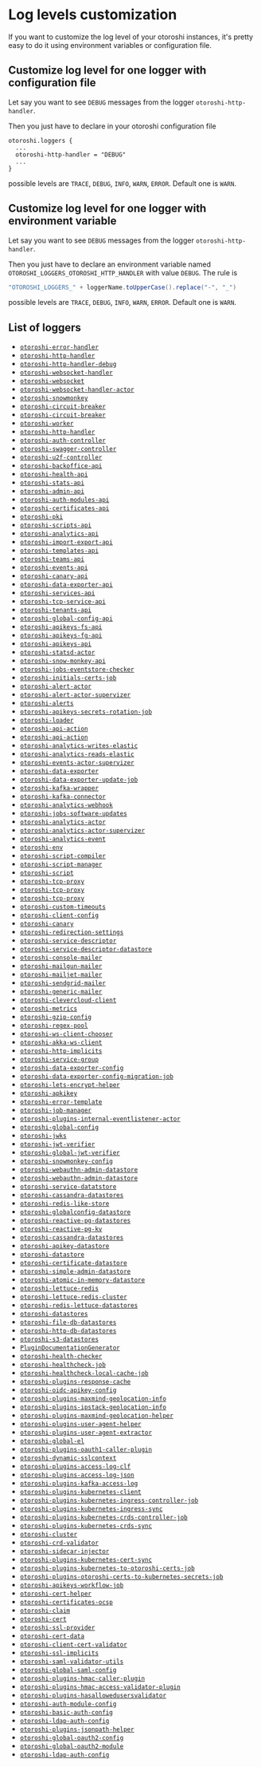 # Log levels customization

If you want to customize the log level of your otoroshi instances, it's pretty easy to do it using environment variables or configuration file.

## Customize log level for one logger with configuration file

Let say you want to see `DEBUG` messages from the logger `otoroshi-http-handler`.

Then you just have to declare in your otoroshi configuration file

```
otoroshi.loggers {
  ...
  otoroshi-http-handler = "DEBUG"
  ...
}
```

possible levels are `TRACE`, `DEBUG`, `INFO`, `WARN`, `ERROR`. Default one is `WARN`.

## Customize log level for one logger with environment variable

Let say you want to see `DEBUG` messages from the logger `otoroshi-http-handler`.

Then you just have to declare an environment variable named `OTOROSHI_LOGGERS_OTOROSHI_HTTP_HANDLER` with value `DEBUG`. The rule is 

```scala
"OTOROSHI_LOGGERS_" + loggerName.toUpperCase().replace("-", "_")
```

possible levels are `TRACE`, `DEBUG`, `INFO`, `WARN`, `ERROR`. Default one is `WARN`.

## List of loggers

* [`otoroshi-error-handler`](https://github.com/MAIF/otoroshi/search?q=Logger%28%22otoroshi-error-handler%22%29)
* [`otoroshi-http-handler`](https://github.com/MAIF/otoroshi/search?q=Logger%28%22otoroshi-http-handler%22%29)
* [`otoroshi-http-handler-debug`](https://github.com/MAIF/otoroshi/search?q=Logger%28%22otoroshi-http-handler-debug%22%29)
* [`otoroshi-websocket-handler`](https://github.com/MAIF/otoroshi/search?q=Logger%28%22otoroshi-websocket-handler%22%29)
* [`otoroshi-websocket`](https://github.com/MAIF/otoroshi/search?q=Logger%28%22otoroshi-websocket%22%29)
* [`otoroshi-websocket-handler-actor`](https://github.com/MAIF/otoroshi/search?q=Logger%28%22otoroshi-websocket-handler-actor%22%29)
* [`otoroshi-snowmonkey`](https://github.com/MAIF/otoroshi/search?q=Logger%28%22otoroshi-snowmonkey%22%29)
* [`otoroshi-circuit-breaker`](https://github.com/MAIF/otoroshi/search?q=Logger%28%22otoroshi-circuit-breaker%22%29)
* [`otoroshi-circuit-breaker`](https://github.com/MAIF/otoroshi/search?q=Logger%28%22otoroshi-circuit-breaker%22%29)
* [`otoroshi-worker`](https://github.com/MAIF/otoroshi/search?q=Logger%28%22otoroshi-worker%22%29)
* [`otoroshi-http-handler`](https://github.com/MAIF/otoroshi/search?q=Logger%28%22otoroshi-http-handler%22%29)
* [`otoroshi-auth-controller`](https://github.com/MAIF/otoroshi/search?q=Logger%28%22otoroshi-auth-controller%22%29)
* [`otoroshi-swagger-controller`](https://github.com/MAIF/otoroshi/search?q=Logger%28%22otoroshi-swagger-controller%22%29)
* [`otoroshi-u2f-controller`](https://github.com/MAIF/otoroshi/search?q=Logger%28%22otoroshi-u2f-controller%22%29)
* [`otoroshi-backoffice-api`](https://github.com/MAIF/otoroshi/search?q=Logger%28%22otoroshi-backoffice-api%22%29)
* [`otoroshi-health-api`](https://github.com/MAIF/otoroshi/search?q=Logger%28%22otoroshi-health-api%22%29)
* [`otoroshi-stats-api`](https://github.com/MAIF/otoroshi/search?q=Logger%28%22otoroshi-stats-api%22%29)
* [`otoroshi-admin-api`](https://github.com/MAIF/otoroshi/search?q=Logger%28%22otoroshi-admin-api%22%29)
* [`otoroshi-auth-modules-api`](https://github.com/MAIF/otoroshi/search?q=Logger%28%22otoroshi-auth-modules-api%22%29)
* [`otoroshi-certificates-api`](https://github.com/MAIF/otoroshi/search?q=Logger%28%22otoroshi-certificates-api%22%29)
* [`otoroshi-pki`](https://github.com/MAIF/otoroshi/search?q=Logger%28%22otoroshi-pki%22%29)
* [`otoroshi-scripts-api`](https://github.com/MAIF/otoroshi/search?q=Logger%28%22otoroshi-scripts-api%22%29)
* [`otoroshi-analytics-api`](https://github.com/MAIF/otoroshi/search?q=Logger%28%22otoroshi-analytics-api%22%29)
* [`otoroshi-import-export-api`](https://github.com/MAIF/otoroshi/search?q=Logger%28%22otoroshi-import-export-api%22%29)
* [`otoroshi-templates-api`](https://github.com/MAIF/otoroshi/search?q=Logger%28%22otoroshi-templates-api%22%29)
* [`otoroshi-teams-api`](https://github.com/MAIF/otoroshi/search?q=Logger%28%22otoroshi-teams-api%22%29)
* [`otoroshi-events-api`](https://github.com/MAIF/otoroshi/search?q=Logger%28%22otoroshi-events-api%22%29)
* [`otoroshi-canary-api`](https://github.com/MAIF/otoroshi/search?q=Logger%28%22otoroshi-canary-api%22%29)
* [`otoroshi-data-exporter-api`](https://github.com/MAIF/otoroshi/search?q=Logger%28%22otoroshi-data-exporter-api%22%29)
* [`otoroshi-services-api`](https://github.com/MAIF/otoroshi/search?q=Logger%28%22otoroshi-services-api%22%29)
* [`otoroshi-tcp-service-api`](https://github.com/MAIF/otoroshi/search?q=Logger%28%22otoroshi-tcp-service-api%22%29)
* [`otoroshi-tenants-api`](https://github.com/MAIF/otoroshi/search?q=Logger%28%22otoroshi-tenants-api%22%29)
* [`otoroshi-global-config-api`](https://github.com/MAIF/otoroshi/search?q=Logger%28%22otoroshi-global-config-api%22%29)
* [`otoroshi-apikeys-fs-api`](https://github.com/MAIF/otoroshi/search?q=Logger%28%22otoroshi-apikeys-fs-api%22%29)
* [`otoroshi-apikeys-fg-api`](https://github.com/MAIF/otoroshi/search?q=Logger%28%22otoroshi-apikeys-fg-api%22%29)
* [`otoroshi-apikeys-api`](https://github.com/MAIF/otoroshi/search?q=Logger%28%22otoroshi-apikeys-api%22%29)
* [`otoroshi-statsd-actor`](https://github.com/MAIF/otoroshi/search?q=Logger%28%22otoroshi-statsd-actor%22%29)
* [`otoroshi-snow-monkey-api`](https://github.com/MAIF/otoroshi/search?q=Logger%28%22otoroshi-snow-monkey-api%22%29)
* [`otoroshi-jobs-eventstore-checker`](https://github.com/MAIF/otoroshi/search?q=Logger%28%22otoroshi-jobs-eventstore-checker%22%29)
* [`otoroshi-initials-certs-job`](https://github.com/MAIF/otoroshi/search?q=Logger%28%22otoroshi-initials-certs-job%22%29)
* [`otoroshi-alert-actor`](https://github.com/MAIF/otoroshi/search?q=Logger%28%22otoroshi-alert-actor%22%29)
* [`otoroshi-alert-actor-supervizer`](https://github.com/MAIF/otoroshi/search?q=Logger%28%22otoroshi-alert-actor-supervizer%22%29)
* [`otoroshi-alerts`](https://github.com/MAIF/otoroshi/search?q=Logger%28%22otoroshi-alerts%22%29)
* [`otoroshi-apikeys-secrets-rotation-job`](https://github.com/MAIF/otoroshi/search?q=Logger%28%22otoroshi-apikeys-secrets-rotation-job%22%29)
* [`otoroshi-loader`](https://github.com/MAIF/otoroshi/search?q=Logger%28%22otoroshi-loader%22%29)
* [`otoroshi-api-action`](https://github.com/MAIF/otoroshi/search?q=Logger%28%22otoroshi-api-action%22%29)
* [`otoroshi-api-action`](https://github.com/MAIF/otoroshi/search?q=Logger%28%22otoroshi-api-action%22%29)
* [`otoroshi-analytics-writes-elastic`](https://github.com/MAIF/otoroshi/search?q=Logger%28%22otoroshi-analytics-writes-elastic%22%29)
* [`otoroshi-analytics-reads-elastic`](https://github.com/MAIF/otoroshi/search?q=Logger%28%22otoroshi-analytics-reads-elastic%22%29)
* [`otoroshi-events-actor-supervizer`](https://github.com/MAIF/otoroshi/search?q=Logger%28%22otoroshi-events-actor-supervizer%22%29)
* [`otoroshi-data-exporter`](https://github.com/MAIF/otoroshi/search?q=Logger%28%22otoroshi-data-exporter%22%29)
* [`otoroshi-data-exporter-update-job`](https://github.com/MAIF/otoroshi/search?q=Logger%28%22otoroshi-data-exporter-update-job%22%29)
* [`otoroshi-kafka-wrapper`](https://github.com/MAIF/otoroshi/search?q=Logger%28%22otoroshi-kafka-wrapper%22%29)
* [`otoroshi-kafka-connector`](https://github.com/MAIF/otoroshi/search?q=Logger%28%22otoroshi-kafka-connector%22%29)
* [`otoroshi-analytics-webhook`](https://github.com/MAIF/otoroshi/search?q=Logger%28%22otoroshi-analytics-webhook%22%29)
* [`otoroshi-jobs-software-updates`](https://github.com/MAIF/otoroshi/search?q=Logger%28%22otoroshi-jobs-software-updates%22%29)
* [`otoroshi-analytics-actor`](https://github.com/MAIF/otoroshi/search?q=Logger%28%22otoroshi-analytics-actor%22%29)
* [`otoroshi-analytics-actor-supervizer`](https://github.com/MAIF/otoroshi/search?q=Logger%28%22otoroshi-analytics-actor-supervizer%22%29)
* [`otoroshi-analytics-event`](https://github.com/MAIF/otoroshi/search?q=Logger%28%22otoroshi-analytics-event%22%29)
* [`otoroshi-env`](https://github.com/MAIF/otoroshi/search?q=Logger%28%22otoroshi-env%22%29)
* [`otoroshi-script-compiler`](https://github.com/MAIF/otoroshi/search?q=Logger%28%22otoroshi-script-compiler%22%29)
* [`otoroshi-script-manager`](https://github.com/MAIF/otoroshi/search?q=Logger%28%22otoroshi-script-manager%22%29)
* [`otoroshi-script`](https://github.com/MAIF/otoroshi/search?q=Logger%28%22otoroshi-script%22%29)
* [`otoroshi-tcp-proxy`](https://github.com/MAIF/otoroshi/search?q=Logger%28%22otoroshi-tcp-proxy%22%29)
* [`otoroshi-tcp-proxy`](https://github.com/MAIF/otoroshi/search?q=Logger%28%22otoroshi-tcp-proxy%22%29)
* [`otoroshi-tcp-proxy`](https://github.com/MAIF/otoroshi/search?q=Logger%28%22otoroshi-tcp-proxy%22%29)
* [`otoroshi-custom-timeouts`](https://github.com/MAIF/otoroshi/search?q=Logger%28%22otoroshi-custom-timeouts%22%29)
* [`otoroshi-client-config`](https://github.com/MAIF/otoroshi/search?q=Logger%28%22otoroshi-client-config%22%29)
* [`otoroshi-canary`](https://github.com/MAIF/otoroshi/search?q=Logger%28%22otoroshi-canary%22%29)
* [`otoroshi-redirection-settings`](https://github.com/MAIF/otoroshi/search?q=Logger%28%22otoroshi-redirection-settings%22%29)
* [`otoroshi-service-descriptor`](https://github.com/MAIF/otoroshi/search?q=Logger%28%22otoroshi-service-descriptor%22%29)
* [`otoroshi-service-descriptor-datastore`](https://github.com/MAIF/otoroshi/search?q=Logger%28%22otoroshi-service-descriptor-datastore%22%29)
* [`otoroshi-console-mailer`](https://github.com/MAIF/otoroshi/search?q=Logger%28%22otoroshi-console-mailer%22%29)
* [`otoroshi-mailgun-mailer`](https://github.com/MAIF/otoroshi/search?q=Logger%28%22otoroshi-mailgun-mailer%22%29)
* [`otoroshi-mailjet-mailer`](https://github.com/MAIF/otoroshi/search?q=Logger%28%22otoroshi-mailjet-mailer%22%29)
* [`otoroshi-sendgrid-mailer`](https://github.com/MAIF/otoroshi/search?q=Logger%28%22otoroshi-sendgrid-mailer%22%29)
* [`otoroshi-generic-mailer`](https://github.com/MAIF/otoroshi/search?q=Logger%28%22otoroshi-generic-mailer%22%29)
* [`otoroshi-clevercloud-client`](https://github.com/MAIF/otoroshi/search?q=Logger%28%22otoroshi-clevercloud-client%22%29)
* [`otoroshi-metrics`](https://github.com/MAIF/otoroshi/search?q=Logger%28%22otoroshi-metrics%22%29)
* [`otoroshi-gzip-config`](https://github.com/MAIF/otoroshi/search?q=Logger%28%22otoroshi-gzip-config%22%29)
* [`otoroshi-regex-pool`](https://github.com/MAIF/otoroshi/search?q=Logger%28%22otoroshi-regex-pool%22%29)
* [`otoroshi-ws-client-chooser`](https://github.com/MAIF/otoroshi/search?q=Logger%28%22otoroshi-ws-client-chooser%22%29)
* [`otoroshi-akka-ws-client`](https://github.com/MAIF/otoroshi/search?q=Logger%28%22otoroshi-akka-ws-client%22%29)
* [`otoroshi-http-implicits`](https://github.com/MAIF/otoroshi/search?q=Logger%28%22otoroshi-http-implicits%22%29)
* [`otoroshi-service-group`](https://github.com/MAIF/otoroshi/search?q=Logger%28%22otoroshi-service-group%22%29)
* [`otoroshi-data-exporter-config`](https://github.com/MAIF/otoroshi/search?q=Logger%28%22otoroshi-data-exporter-config%22%29)
* [`otoroshi-data-exporter-config-migration-job`](https://github.com/MAIF/otoroshi/search?q=Logger%28%22otoroshi-data-exporter-config-migration-job%22%29)
* [`otoroshi-lets-encrypt-helper`](https://github.com/MAIF/otoroshi/search?q=Logger%28%22otoroshi-lets-encrypt-helper%22%29)
* [`otoroshi-apkikey`](https://github.com/MAIF/otoroshi/search?q=Logger%28%22otoroshi-apkikey%22%29)
* [`otoroshi-error-template`](https://github.com/MAIF/otoroshi/search?q=Logger%28%22otoroshi-error-template%22%29)
* [`otoroshi-job-manager`](https://github.com/MAIF/otoroshi/search?q=Logger%28%22otoroshi-job-manager%22%29)
* [`otoroshi-plugins-internal-eventlistener-actor`](https://github.com/MAIF/otoroshi/search?q=Logger%28%22otoroshi-plugins-internal-eventlistener-actor%22%29)
* [`otoroshi-global-config`](https://github.com/MAIF/otoroshi/search?q=Logger%28%22otoroshi-global-config%22%29)
* [`otoroshi-jwks`](https://github.com/MAIF/otoroshi/search?q=Logger%28%22otoroshi-jwks%22%29)
* [`otoroshi-jwt-verifier`](https://github.com/MAIF/otoroshi/search?q=Logger%28%22otoroshi-jwt-verifier%22%29)
* [`otoroshi-global-jwt-verifier`](https://github.com/MAIF/otoroshi/search?q=Logger%28%22otoroshi-global-jwt-verifier%22%29)
* [`otoroshi-snowmonkey-config`](https://github.com/MAIF/otoroshi/search?q=Logger%28%22otoroshi-snowmonkey-config%22%29)
* [`otoroshi-webauthn-admin-datastore`](https://github.com/MAIF/otoroshi/search?q=Logger%28%22otoroshi-webauthn-admin-datastore%22%29)
* [`otoroshi-webauthn-admin-datastore`](https://github.com/MAIF/otoroshi/search?q=Logger%28%22otoroshi-webauthn-admin-datastore%22%29)
* [`otoroshi-service-datatstore`](https://github.com/MAIF/otoroshi/search?q=Logger%28%22otoroshi-service-datatstore%22%29)
* [`otoroshi-cassandra-datastores`](https://github.com/MAIF/otoroshi/search?q=Logger%28%22otoroshi-cassandra-datastores%22%29)
* [`otoroshi-redis-like-store`](https://github.com/MAIF/otoroshi/search?q=Logger%28%22otoroshi-redis-like-store%22%29)
* [`otoroshi-globalconfig-datastore`](https://github.com/MAIF/otoroshi/search?q=Logger%28%22otoroshi-globalconfig-datastore%22%29)
* [`otoroshi-reactive-pg-datastores`](https://github.com/MAIF/otoroshi/search?q=Logger%28%22otoroshi-reactive-pg-datastores%22%29)
* [`otoroshi-reactive-pg-kv`](https://github.com/MAIF/otoroshi/search?q=Logger%28%22otoroshi-reactive-pg-kv%22%29)
* [`otoroshi-cassandra-datastores`](https://github.com/MAIF/otoroshi/search?q=Logger%28%22otoroshi-cassandra-datastores%22%29)
* [`otoroshi-apikey-datastore`](https://github.com/MAIF/otoroshi/search?q=Logger%28%22otoroshi-apikey-datastore%22%29)
* [`otoroshi-datastore`](https://github.com/MAIF/otoroshi/search?q=Logger%28%22otoroshi-datastore%22%29)
* [`otoroshi-certificate-datastore`](https://github.com/MAIF/otoroshi/search?q=Logger%28%22otoroshi-certificate-datastore%22%29)
* [`otoroshi-simple-admin-datastore`](https://github.com/MAIF/otoroshi/search?q=Logger%28%22otoroshi-simple-admin-datastore%22%29)
* [`otoroshi-atomic-in-memory-datastore`](https://github.com/MAIF/otoroshi/search?q=Logger%28%22otoroshi-atomic-in-memory-datastore%22%29)
* [`otoroshi-lettuce-redis`](https://github.com/MAIF/otoroshi/search?q=Logger%28%22otoroshi-lettuce-redis%22%29)
* [`otoroshi-lettuce-redis-cluster`](https://github.com/MAIF/otoroshi/search?q=Logger%28%22otoroshi-lettuce-redis-cluster%22%29)
* [`otoroshi-redis-lettuce-datastores`](https://github.com/MAIF/otoroshi/search?q=Logger%28%22otoroshi-redis-lettuce-datastores%22%29)
* [`otoroshi-datastores`](https://github.com/MAIF/otoroshi/search?q=Logger%28%22otoroshi-datastores%22%29)
* [`otoroshi-file-db-datastores`](https://github.com/MAIF/otoroshi/search?q=Logger%28%22otoroshi-file-db-datastores%22%29)
* [`otoroshi-http-db-datastores`](https://github.com/MAIF/otoroshi/search?q=Logger%28%22otoroshi-http-db-datastores%22%29)
* [`otoroshi-s3-datastores`](https://github.com/MAIF/otoroshi/search?q=Logger%28%22otoroshi-s3-datastores%22%29)
* [`PluginDocumentationGenerator`](https://github.com/MAIF/otoroshi/search?q=Logger%28%22PluginDocumentationGenerator%22%29)
* [`otoroshi-health-checker`](https://github.com/MAIF/otoroshi/search?q=Logger%28%22otoroshi-health-checker%22%29)
* [`otoroshi-healthcheck-job`](https://github.com/MAIF/otoroshi/search?q=Logger%28%22otoroshi-healthcheck-job%22%29)
* [`otoroshi-healthcheck-local-cache-job`](https://github.com/MAIF/otoroshi/search?q=Logger%28%22otoroshi-healthcheck-local-cache-job%22%29)
* [`otoroshi-plugins-response-cache`](https://github.com/MAIF/otoroshi/search?q=Logger%28%22otoroshi-plugins-response-cache%22%29)
* [`otoroshi-oidc-apikey-config`](https://github.com/MAIF/otoroshi/search?q=Logger%28%22otoroshi-oidc-apikey-config%22%29)
* [`otoroshi-plugins-maxmind-geolocation-info`](https://github.com/MAIF/otoroshi/search?q=Logger%28%22otoroshi-plugins-maxmind-geolocation-info%22%29)
* [`otoroshi-plugins-ipstack-geolocation-info`](https://github.com/MAIF/otoroshi/search?q=Logger%28%22otoroshi-plugins-ipstack-geolocation-info%22%29)
* [`otoroshi-plugins-maxmind-geolocation-helper`](https://github.com/MAIF/otoroshi/search?q=Logger%28%22otoroshi-plugins-maxmind-geolocation-helper%22%29)
* [`otoroshi-plugins-user-agent-helper`](https://github.com/MAIF/otoroshi/search?q=Logger%28%22otoroshi-plugins-user-agent-helper%22%29)
* [`otoroshi-plugins-user-agent-extractor`](https://github.com/MAIF/otoroshi/search?q=Logger%28%22otoroshi-plugins-user-agent-extractor%22%29)
* [`otoroshi-global-el`](https://github.com/MAIF/otoroshi/search?q=Logger%28%22otoroshi-global-el%22%29)
* [`otoroshi-plugins-oauth1-caller-plugin`](https://github.com/MAIF/otoroshi/search?q=Logger%28%22otoroshi-plugins-oauth1-caller-plugin%22%29)
* [`otoroshi-dynamic-sslcontext`](https://github.com/MAIF/otoroshi/search?q=Logger%28%22otoroshi-dynamic-sslcontext%22%29)
* [`otoroshi-plugins-access-log-clf`](https://github.com/MAIF/otoroshi/search?q=Logger%28%22otoroshi-plugins-access-log-clf%22%29)
* [`otoroshi-plugins-access-log-json`](https://github.com/MAIF/otoroshi/search?q=Logger%28%22otoroshi-plugins-access-log-json%22%29)
* [`otoroshi-plugins-kafka-access-log`](https://github.com/MAIF/otoroshi/search?q=Logger%28%22otoroshi-plugins-kafka-access-log%22%29)
* [`otoroshi-plugins-kubernetes-client`](https://github.com/MAIF/otoroshi/search?q=Logger%28%22otoroshi-plugins-kubernetes-client%22%29)
* [`otoroshi-plugins-kubernetes-ingress-controller-job`](https://github.com/MAIF/otoroshi/search?q=Logger%28%22otoroshi-plugins-kubernetes-ingress-controller-job%22%29)
* [`otoroshi-plugins-kubernetes-ingress-sync`](https://github.com/MAIF/otoroshi/search?q=Logger%28%22otoroshi-plugins-kubernetes-ingress-sync%22%29)
* [`otoroshi-plugins-kubernetes-crds-controller-job`](https://github.com/MAIF/otoroshi/search?q=Logger%28%22otoroshi-plugins-kubernetes-crds-controller-job%22%29)
* [`otoroshi-plugins-kubernetes-crds-sync`](https://github.com/MAIF/otoroshi/search?q=Logger%28%22otoroshi-plugins-kubernetes-crds-sync%22%29)
* [`otoroshi-cluster`](https://github.com/MAIF/otoroshi/search?q=Logger%28%22otoroshi-cluster%22%29)
* [`otoroshi-crd-validator`](https://github.com/MAIF/otoroshi/search?q=Logger%28%22otoroshi-crd-validator%22%29)
* [`otoroshi-sidecar-injector`](https://github.com/MAIF/otoroshi/search?q=Logger%28%22otoroshi-sidecar-injector%22%29)
* [`otoroshi-plugins-kubernetes-cert-sync`](https://github.com/MAIF/otoroshi/search?q=Logger%28%22otoroshi-plugins-kubernetes-cert-sync%22%29)
* [`otoroshi-plugins-kubernetes-to-otoroshi-certs-job`](https://github.com/MAIF/otoroshi/search?q=Logger%28%22otoroshi-plugins-kubernetes-to-otoroshi-certs-job%22%29)
* [`otoroshi-plugins-otoroshi-certs-to-kubernetes-secrets-job`](https://github.com/MAIF/otoroshi/search?q=Logger%28%22otoroshi-plugins-otoroshi-certs-to-kubernetes-secrets-job%22%29)
* [`otoroshi-apikeys-workflow-job`](https://github.com/MAIF/otoroshi/search?q=Logger%28%22otoroshi-apikeys-workflow-job%22%29)
* [`otoroshi-cert-helper`](https://github.com/MAIF/otoroshi/search?q=Logger%28%22otoroshi-cert-helper%22%29)
* [`otoroshi-certificates-ocsp`](https://github.com/MAIF/otoroshi/search?q=Logger%28%22otoroshi-certificates-ocsp%22%29)
* [`otoroshi-claim`](https://github.com/MAIF/otoroshi/search?q=Logger%28%22otoroshi-claim%22%29)
* [`otoroshi-cert`](https://github.com/MAIF/otoroshi/search?q=Logger%28%22otoroshi-cert%22%29)
* [`otoroshi-ssl-provider`](https://github.com/MAIF/otoroshi/search?q=Logger%28%22otoroshi-ssl-provider%22%29)
* [`otoroshi-cert-data`](https://github.com/MAIF/otoroshi/search?q=Logger%28%22otoroshi-cert-data%22%29)
* [`otoroshi-client-cert-validator`](https://github.com/MAIF/otoroshi/search?q=Logger%28%22otoroshi-client-cert-validator%22%29)
* [`otoroshi-ssl-implicits`](https://github.com/MAIF/otoroshi/search?q=Logger%28%22otoroshi-ssl-implicits%22%29)
* [`otoroshi-saml-validator-utils`](https://github.com/MAIF/otoroshi/search?q=Logger%28%22otoroshi-saml-validator-utils%22%29)
* [`otoroshi-global-saml-config`](https://github.com/MAIF/otoroshi/search?q=Logger%28%22otoroshi-global-saml-config%22%29)
* [`otoroshi-plugins-hmac-caller-plugin`](https://github.com/MAIF/otoroshi/search?q=Logger%28%22otoroshi-plugins-hmac-caller-plugin%22%29)
* [`otoroshi-plugins-hmac-access-validator-plugin`](https://github.com/MAIF/otoroshi/search?q=Logger%28%22otoroshi-plugins-hmac-access-validator-plugin%22%29)
* [`otoroshi-plugins-hasallowedusersvalidator`](https://github.com/MAIF/otoroshi/search?q=Logger%28%22otoroshi-plugins-hasallowedusersvalidator%22%29)
* [`otoroshi-auth-module-config`](https://github.com/MAIF/otoroshi/search?q=Logger%28%22otoroshi-auth-module-config%22%29)
* [`otoroshi-basic-auth-config`](https://github.com/MAIF/otoroshi/search?q=Logger%28%22otoroshi-basic-auth-config%22%29)
* [`otoroshi-ldap-auth-config`](https://github.com/MAIF/otoroshi/search?q=Logger%28%22otoroshi-ldap-auth-config%22%29)
* [`otoroshi-plugins-jsonpath-helper`](https://github.com/MAIF/otoroshi/search?q=Logger%28%22otoroshi-plugins-jsonpath-helper%22%29)
* [`otoroshi-global-oauth2-config`](https://github.com/MAIF/otoroshi/search?q=Logger%28%22otoroshi-global-oauth2-config%22%29)
* [`otoroshi-global-oauth2-module`](https://github.com/MAIF/otoroshi/search?q=Logger%28%22otoroshi-global-oauth2-module%22%29)
* [`otoroshi-ldap-auth-config`](https://github.com/MAIF/otoroshi/search?q=Logger%28%22otoroshi-ldap-auth-config%22%29)
